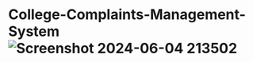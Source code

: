 # College-Complaints-Management-System![Screenshot 2024-06-04 213502](https://github.com/vineeth-satya/College-Complaints-Management-System/assets/116964859/11f6dc67-01de-4d5a-8928-be6fe9a98eb6)
